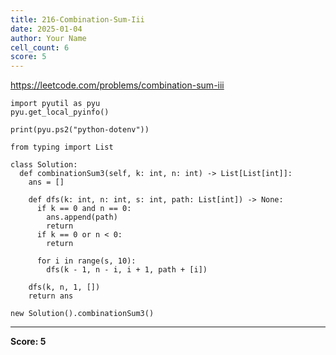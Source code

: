```yaml
---
title: 216-Combination-Sum-Iii
date: 2025-01-04
author: Your Name
cell_count: 6
score: 5
---
```


https://leetcode.com/problems/combination-sum-iii


```
import pyutil as pyu
pyu.get_local_pyinfo()
```


```
print(pyu.ps2("python-dotenv"))
```


```
from typing import List
```


```
class Solution:
  def combinationSum3(self, k: int, n: int) -> List[List[int]]:
    ans = []

    def dfs(k: int, n: int, s: int, path: List[int]) -> None:
      if k == 0 and n == 0:
        ans.append(path)
        return
      if k == 0 or n < 0:
        return

      for i in range(s, 10):
        dfs(k - 1, n - i, i + 1, path + [i])

    dfs(k, n, 1, [])
    return ans
```


```
new Solution().combinationSum3()
```


---
**Score: 5**
